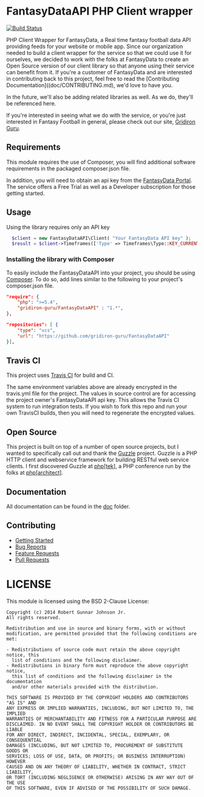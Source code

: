 # FantasyDataAPI PHP Client wrapper
[![Build Status](https://api.travis-ci.org/gridiron-guru/FantasyDataAPI.png)](http://travis-ci.org/gridiron-guru/FantasyDataAPI)

PHP Client Wrapper for FantasyData, a Real time fantasy football data API providing feeds for your website
or mobile app. Since our organization needed to build a client wrapper for the service so that we could use
it for ourselves, we decided to work with the folks at FantasyData to create an Open Source version of our
client library so that anyone using their service can benefit from it. If you're a customer of FantasyData
and are interested in contributing back to this project, feel free to read the
[Contributing Documentation]((doc/CONTRIBUTING.md), we'd love to have you.

In the future, we'll also be adding related libraries as well. As we do, they'll be referenced here.

If you're interested in seeing what we do with the service, or you're just interested in Fantasy Football
in general, please check out our site, [Gridiron Guru](http://www.gridiron-guru.com).

## Requirements
This module requires the use of Composer, you will find additional software requirements in the packaged composer.json file.

In addition, you will need to obtain an api key from the [FantasyData Portal](http://fantasydata.com/). The service offers
a Free Trial as well as a Developer subscription for those getting started.

## Usage
Using the library requires only an API key

```php
  $client = new FantasyDataAPI\Client( "Your FantasyData API key" );
  $result = $client->Timeframes(['Type' => Timeframes\Type::KEY_CURRENT]);
```

### Installing the library with Composer
To easily include the FantasyDataAPI into your project, you should be using [Composer](http://getcomposer.org).
To do so, add lines similar to the following to your project's composer.json file.

```json
"require": {
    "php": ">=5.4",
    "gridiron-guru/FantasyDataAPI" : "1.*",
},

"repositories": [ {
    "type": "vcs",
    "url": "https://github.com/gridiron-guru/FantasyDataAPI"
}],

```

## Travis CI
This project uses [Travis CI](https://travis-ci.org/gridiron-guru/FantasyDataAPI) for build and CI.

The same environment variables above are already encrypted in the travis.yml file for the project. The values in source
control are for accessing the project owner's FantasyDataAPI api key. This allows the Travis CI system to run
integration tests. If you wish to fork this repo and run your own TravisCI builds, then you will need to regenerate
the encrypted values.

## Open Source
This project is built on top of a number of open source projects, but I wanted to specifically call out
and thank the [Guzzle](https://github.com/guzzle/guzzle) project. Guzzle is a PHP HTTP client and
webservice framework for building RESTful web service clients. I first discovered Guzzle at
[php[tek]](http://tek.phparch.com), a PHP conference run by the folks at [php[architect]](http://www.phparch.com).

## Documentation
All documentation can be found in the [doc](doc) folder.

## Contributing
* [Getting Started](doc/CONTRIBUTING.md)
* [Bug Reports](doc/CONTRIBUTING.md#bug-reports)
* [Feature Requests](doc/CONTRIBUTING.md#feature-requests)
* [Pull Requests](doc/CONTRIBUTING.md#pull-requests)

# LICENSE
This module is licensed using the BSD 2-Clause License:

```
Copyright (c) 2014 Robert Gunnar Johnson Jr.
All rights reserved.

Redistribution and use in source and binary forms, with or without
modification, are permitted provided that the following conditions are met:

- Redistributions of source code must retain the above copyright notice, this
  list of conditions and the following disclaimer.
- Redistributions in binary form must reproduce the above copyright notice,
  this list of conditions and the following disclaimer in the documentation
  and/or other materials provided with the distribution.

THIS SOFTWARE IS PROVIDED BY THE COPYRIGHT HOLDERS AND CONTRIBUTORS "AS IS" AND
ANY EXPRESS OR IMPLIED WARRANTIES, INCLUDING, BUT NOT LIMITED TO, THE IMPLIED
WARRANTIES OF MERCHANTABILITY AND FITNESS FOR A PARTICULAR PURPOSE ARE
DISCLAIMED. IN NO EVENT SHALL THE COPYRIGHT HOLDER OR CONTRIBUTORS BE LIABLE
FOR ANY DIRECT, INDIRECT, INCIDENTAL, SPECIAL, EXEMPLARY, OR CONSEQUENTIAL
DAMAGES (INCLUDING, BUT NOT LIMITED TO, PROCUREMENT OF SUBSTITUTE GOODS OR
SERVICES; LOSS OF USE, DATA, OR PROFITS; OR BUSINESS INTERRUPTION) HOWEVER
CAUSED AND ON ANY THEORY OF LIABILITY, WHETHER IN CONTRACT, STRICT LIABILITY,
OR TORT (INCLUDING NEGLIGENCE OR OTHERWISE) ARISING IN ANY WAY OUT OF THE USE
OF THIS SOFTWARE, EVEN IF ADVISED OF THE POSSIBILITY OF SUCH DAMAGE.
```